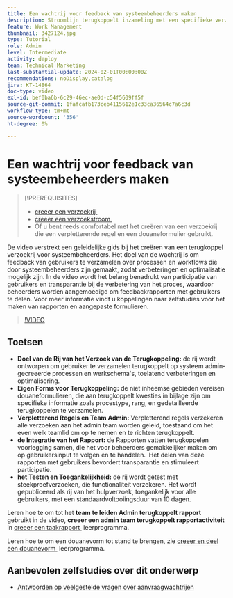 ```yaml
---
title: Een wachtrij voor feedback van systeembeheerders maken
description: Stroomlijn terugkoppelt inzameling met een specifieke verzoekrij, die douaneformulieren voor gedetailleerde input gebruikt, die regels verplettert om voorlegging aan het admin team te leiden, integratie voor actionable inzichten, en het publiceren van toegankelijke rijen van het hulpverzoek met een standaardvoltooiingsduur van 10 dagen rapporteert.
feature: Work Management
thumbnail: 3427124.jpg
type: Tutorial
role: Admin
level: Intermediate
activity: deploy
team: Technical Marketing
last-substantial-update: 2024-02-01T00:00:00Z
recommendations: noDisplay,catalog
jira: KT-14864
doc-type: video
exl-id: bef0ba6b-6c29-46ec-ae0d-c54f5609ff5f
source-git-commit: 1fafcafb173ceb4115612e1c33ca36564c7a6c3d
workflow-type: tm+mt
source-wordcount: '356'
ht-degree: 0%

---
```


# Een wachtrij voor feedback van systeembeheerders maken

>[!PREREQUISITES]
>
>* [&#x200B; creeer een verzoekrij &#x200B;](https://experienceleague.adobe.com/docs/workfront-learn/tutorials-workfront/manage-work/request-queues/create-a-request-queue.html?lang=nl-NL)
>* [&#x200B; creeer een verzoekstroom &#x200B;](https://experienceleague.adobe.com/docs/workfront-learn/tutorials-workfront/manage-work/request-queues/create-a-request-flow.html?lang=nl-NL)
>* Of u bent reeds comfortabel met het creëren van een verzoekrij die een verpletterende regel en een douaneformulier gebruikt.

De video verstrekt een geleidelijke gids bij het creëren van een terugkoppel verzoekrij voor systeembeheerders.
&#x200B;Het doel van de wachtrij is om feedback van gebruikers te verzamelen over processen en workflows die door systeembeheerders zijn gemaakt, zodat verbeteringen en optimalisatie mogelijk zijn.
In de video wordt het belang benadrukt van participatie van gebruikers en transparantie bij de verbetering van het proces, waardoor beheerders worden aangemoedigd om feedbackrapporten met gebruikers te delen.
&#x200B;Voor meer informatie vindt u koppelingen naar zelfstudies voor het maken van rapporten en aangepaste formulieren.


>[!VIDEO](https://video.tv.adobe.com/v/3427124/?quality=12&learn=on)

## Toetsen

* **Doel van de Rij van het Verzoek van de Terugkoppeling:** de rij wordt ontworpen om gebruiker te verzamelen terugkoppelt op systeem admin-gecreeerde processen en werkschema&#39;s, toelatend verbeteringen en optimalisering. &#x200B;
* **Eigen Forms voor Terugkoppeling:** de niet inheemse gebieden vereisen douaneformulieren, die aan terugkoppelt kwesties in bijlage zijn om specifieke informatie zoals procestype, rang, en gedetailleerde terugkoppelen te verzamelen.
* **Verpletterend Regels en Team Admin:** Verpletterend regels verzekeren alle verzoeken aan het admin team worden geleid, toestaand om het even welk teamlid om op te nemen en te richten terugkoppelt.
* **de Integratie van het Rapport:** de Rapporten vatten terugkoppelen voorlegging samen, die het voor beheerders gemakkelijker maken om op gebruikersinput te volgen en te handelen. &#x200B; Het delen van deze rapporten met gebruikers bevordert transparantie en stimuleert participatie.
* **het Testen en Toegankelijkheid:** de rij wordt getest met steekproefverzoeken, die functionaliteit verzekeren. Het wordt gepubliceerd als rij van het hulpverzoek, toegankelijk voor alle gebruikers, met een standaardvoltooiingsduur van 10 dagen.


Leren hoe te om tot het **team te leiden Admin terugkoppelt rapport** gebruikt in de video, **creeer een admin team terugkoppelt rapportactiviteit** in [&#x200B; creeer een taakrapport &#x200B;](https://experienceleague.adobe.com/nl/docs/workfront-learn/tutorials-workfront/reporting/basic-reporting/create-a-task-report#activity-2-create-an-admin-team-feedback-report) leerprogramma.

Leren hoe te om een douanevorm tot stand te brengen, zie [&#x200B; creeer en deel een douanevorm &#x200B;](https://experienceleague.adobe.com/docs/workfront-learn/tutorials-workfront/custom-data/custom-forms/custom-forms-creating-and-sharing-a-custom-form.html?lang=nl-NL) leerprogramma.

## Aanbevolen zelfstudies over dit onderwerp

* [Antwoorden op veelgestelde vragen over aanvraagwachtrijen](/help/manage-work/request-queues/request-queue-faq.md)

